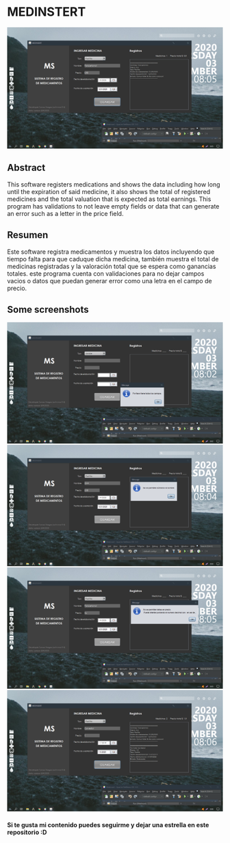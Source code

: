 # MEDINSTERT

<img src="./screenshots/4.png" />

## Abstract
This software registers medications and shows the data including how long until the expiration of said medicine, it also shows the total of registered medicines and the total valuation that is expected as total earnings.
This program has validations to not leave empty fields or data that can generate an error such as a letter in the price field.

## Resumen
Este software registra medicamentos y muestra los datos incluyendo que tiempo falta para que caduque  dicha medicina, también muestra el total de medicinas registradas y la valoración total que se espera como ganancias totales.
este programa cuenta con validaciones para no dejar campos vacios o datos que puedan generar error como una letra en el campo de  precio.

## Some screenshots
<img src="./screenshots/1.png" />
<img src="./screenshots/2.png" />
<img src="./screenshots/3.png" />
<img src="./screenshots/5.png" />

#### Si te gusta mi contenido puedes seguirme y dejar una estrella en este repositorio :D
